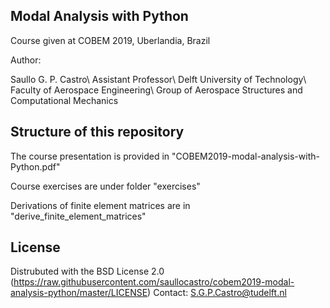 Modal Analysis with Python
---

Course given at COBEM 2019, Uberlandia, Brazil

Author:

Saullo G. P. Castro\\
Assistant Professor\\
Delft University of Technology\\
Faculty of Aerospace Engineering\\
Group of Aerospace Structures and Computational Mechanics


Structure of this repository
---

The course presentation is provided in "COBEM2019-modal-analysis-with-Python.pdf"

Course exercises are under folder "exercises"

Derivations of finite element matrices are in "derive_finite_element_matrices"


License
-------
Distrubuted with the BSD License 2.0 (https://raw.githubusercontent.com/saullocastro/cobem2019-modal-analysis-python/master/LICENSE)
Contact: S.G.P.Castro@tudelft.nl

